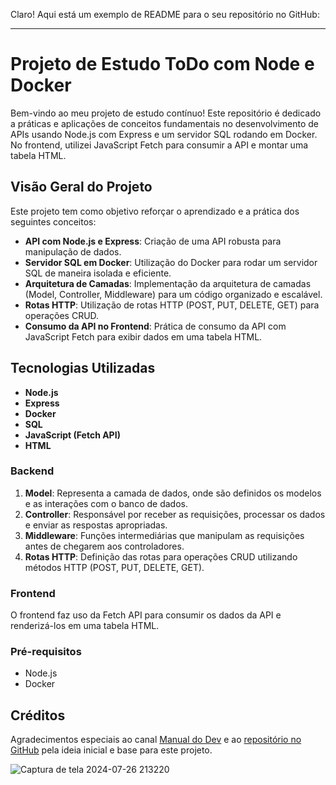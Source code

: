 Claro! Aqui está um exemplo de README para o seu repositório no GitHub:

---

# Projeto de Estudo ToDo com Node e Docker

Bem-vindo ao meu projeto de estudo contínuo! Este repositório é dedicado a práticas e aplicações de conceitos fundamentais no desenvolvimento de APIs usando Node.js com Express e um servidor SQL rodando em Docker. No frontend, utilizei JavaScript Fetch para consumir a API e montar uma tabela HTML.

## Visão Geral do Projeto

Este projeto tem como objetivo reforçar o aprendizado e a prática dos seguintes conceitos:

- **API com Node.js e Express**: Criação de uma API robusta para manipulação de dados.
- **Servidor SQL em Docker**: Utilização do Docker para rodar um servidor SQL de maneira isolada e eficiente.
- **Arquitetura de Camadas**: Implementação da arquitetura de camadas (Model, Controller, Middleware) para um código organizado e escalável.
- **Rotas HTTP**: Utilização de rotas HTTP (POST, PUT, DELETE, GET) para operações CRUD.
- **Consumo da API no Frontend**: Prática de consumo da API com JavaScript Fetch para exibir dados em uma tabela HTML.

## Tecnologias Utilizadas

- **Node.js**
- **Express**
- **Docker**
- **SQL**
- **JavaScript (Fetch API)**
- **HTML**


### Backend

1. **Model**: Representa a camada de dados, onde são definidos os modelos e as interações com o banco de dados.
2. **Controller**: Responsável por receber as requisições, processar os dados e enviar as respostas apropriadas.
3. **Middleware**: Funções intermediárias que manipulam as requisições antes de chegarem aos controladores.
4. **Rotas HTTP**: Definição das rotas para operações CRUD utilizando métodos HTTP (POST, PUT, DELETE, GET).

### Frontend

O frontend faz uso da Fetch API para consumir os dados da API e renderizá-los em uma tabela HTML.


### Pré-requisitos

- Node.js
- Docker

## Créditos

Agradecimentos especiais ao canal [Manual do Dev](https://www.youtube.com/@ManualdoDev) e ao [repositório no GitHub](https://github.com/manualdodev) pela ideia inicial e base para este projeto.

![Captura de tela 2024-07-26 213220](https://github.com/user-attachments/assets/7b8c1c27-173f-478f-9e39-29e9511d8911)

